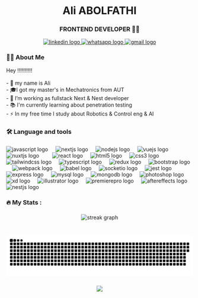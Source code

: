 <br clear="both">
<h1 align="center">Ali ABOLFATHI</h1>
<h3 align="center">FRONTEND DEVELOPER 🧑‍💻</h3>
<div align="center">
  <a href="www.linkedin.com/in/ali-abolfathi" target="_blank" >
    <img src="https://img.shields.io/static/v1?message=LinkedIn&logo=linkedin&label=&color=67e8f9&logoColor=white&labelColor=67e8f9&style=for-the-badge" height="25" alt="linkedin logo"  />
  </a>
  <a href="https://wa.me/+989023111204" target="_blank">
    <img src="https://img.shields.io/static/v1?message=Whatsapp&logo=whatsapp&label=&color=4ade80&logoColor=white&labelColor=&style=for-the-badge" height="25" alt="whatsapp logo"  />
  </a>
  <a href="ali.ab.99.202@gmail.com" target="_blank">
    <img src="https://img.shields.io/static/v1?message=Gmail&logo=gmail&label=&color=f43f5e&logoColor=white&labelColor=&style=for-the-badge" height="25" alt="gmail logo"  />
  </a>
</div>
<h3 align="left">👩‍💻  About Me</h3>

<p align="left">Hey !!!!!!!!!!<br><br>- 🧔 my name is Ali<br>- 🎓I got my master's in Mechatronics from AUT<br>- 🔭 I’m working as fullstack Next & Nest developer<br>- 📚 I'm currently learning about penetration testing<br>- ⚡ In my free time I study about Robotics & Control eng & AI</p>

###

<h3 align="left">🛠 Language and tools</h3>

###

<div align="left">
  <img src="https://cdn.jsdelivr.net/gh/devicons/devicon/icons/javascript/javascript-original.svg" height="40" alt="javascript logo"  />
  <img width="12" />
  <img src="https://cdn.jsdelivr.net/gh/devicons/devicon/icons/nextjs/nextjs-original.svg" height="40" alt="nextjs logo"  />
  <img width="12" />
  <img src="https://cdn.jsdelivr.net/gh/devicons/devicon/icons/nodejs/nodejs-original.svg" height="40" alt="nodejs logo"  />
  <img width="12" />
  <img src="https://cdn.jsdelivr.net/gh/devicons/devicon/icons/vuejs/vuejs-original.svg" height="40" alt="vuejs logo"  />
  <img width="12" />
  <img src="https://cdn.jsdelivr.net/gh/devicons/devicon/icons/nuxtjs/nuxtjs-original.svg" height="40" alt="nuxtjs logo"  />
  <img width="12" />
  <img width="12" />
  <img src="https://cdn.jsdelivr.net/gh/devicons/devicon/icons/react/react-original.svg" height="40" alt="react logo"  />
  <img width="12" />
  <img src="https://cdn.jsdelivr.net/gh/devicons/devicon/icons/html5/html5-original.svg" height="40" alt="html5 logo"  />
  <img width="12" />
  <img src="https://cdn.jsdelivr.net/gh/devicons/devicon/icons/css3/css3-original.svg" height="40" alt="css3 logo"  />
  <img width="12" />
  <img src="https://cdn.jsdelivr.net/gh/devicons/devicon/icons/tailwindcss/tailwindcss-original-wordmark.svg" height="40" alt="tailwindcss logo"  />
  <img width="12" />
  <img src="https://cdn.jsdelivr.net/gh/devicons/devicon/icons/typescript/typescript-original.svg" height="40" alt="typescript logo"  />
  <img width="12" />
  <img src="https://cdn.jsdelivr.net/gh/devicons/devicon/icons/redux/redux-original.svg" height="40" alt="redux logo"  />
  <img width="12" />
  <img src="https://cdn.jsdelivr.net/gh/devicons/devicon/icons/bootstrap/bootstrap-original.svg" height="40" alt="bootstrap logo"  />
  <img width="12" />
  <img src="https://cdn.jsdelivr.net/gh/devicons/devicon/icons/webpack/webpack-original.svg" height="40" alt="webpack logo"  />
  <img width="12" />
  <img src="https://cdn.jsdelivr.net/gh/devicons/devicon/icons/babel/babel-original.svg" height="40" alt="babel logo"  />
  <img width="12" />
  <img src="https://cdn.jsdelivr.net/gh/devicons/devicon/icons/socketio/socketio-original.svg" height="40" alt="socketio logo"  />
  <img width="12" />
  <img src="https://cdn.jsdelivr.net/gh/devicons/devicon/icons/jest/jest-plain.svg" height="40" alt="jest logo"  />
  <img width="12" />
  <img src="https://cdn.jsdelivr.net/gh/devicons/devicon/icons/express/express-original.svg" height="40" alt="express logo"  />
  <img width="12" />
  <img src="https://cdn.jsdelivr.net/gh/devicons/devicon/icons/mysql/mysql-original.svg" height="40" alt="mysql logo"  />
  <img width="12" />
  <img src="https://cdn.jsdelivr.net/gh/devicons/devicon/icons/mongodb/mongodb-original.svg" height="40" alt="mongodb logo"  />
  <img width="12" />
  <img src="https://cdn.jsdelivr.net/gh/devicons/devicon/icons/photoshop/photoshop-plain.svg" height="40" alt="photoshop logo"  />
  <img width="12" />
  <img src="https://cdn.jsdelivr.net/gh/devicons/devicon/icons/xd/xd-plain.svg" height="40" alt="xd logo"  />
  <img width="12" />
  <img src="https://cdn.jsdelivr.net/gh/devicons/devicon/icons/illustrator/illustrator-plain.svg" height="40" alt="illustrator logo"  />
  <img width="12" />
  <img src="https://cdn.jsdelivr.net/gh/devicons/devicon/icons/premierepro/premierepro-plain.svg" height="40" alt="premierepro logo"  />
  <img width="12" />
  <img src="https://cdn.jsdelivr.net/gh/devicons/devicon/icons/aftereffects/aftereffects-original.svg" height="40" alt="aftereffects logo"  />
  <img src="https://cdn.jsdelivr.net/gh/devicons/devicon/icons/nestjs/nestjs-plain.svg" height="40" alt="nestjs logo"  />
</div>

###

<h3 align="left">🔥   My Stats :</h3>

###
<div align="center">
  <img src="https://streak-stats.demolab.com?user=aliab99&locale=en&mode=daily&theme=light&hide_border=false&border_radius=5&order=3" height="220" alt="streak graph"  />
</div>

### 
<br clear="both">
<div align="center">
  <img src="https://raw.githubusercontent.com/CompetitiveLin/Snake-in-Contribution-Grid/output/github-contribution-grid-snake.svg" />
</div>

###

<div align="center">
  <img src="https://github-readme-stats.vercel.app/api?username=aliab99&show_icons=true&theme=light"/>
</div>

###


